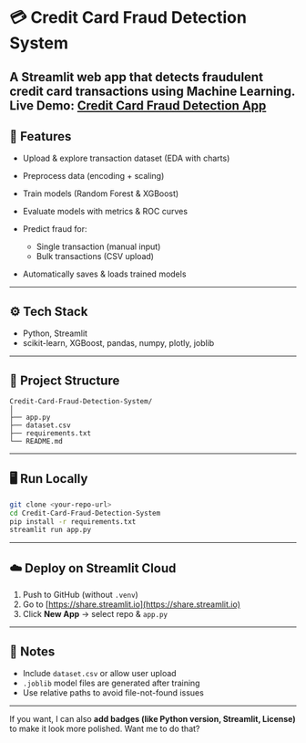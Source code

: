 
# 💳 Credit Card Fraud Detection System

A Streamlit web app that detects fraudulent credit card transactions using Machine Learning.
**Live Demo:** [Credit Card Fraud Detection App](https://creditcardfrauddetecting.streamlit.app/)  
---

## 🚀 Features

* Upload & explore transaction dataset (EDA with charts)
* Preprocess data (encoding + scaling)
* Train models (Random Forest & XGBoost)
* Evaluate models with metrics & ROC curves
* Predict fraud for:

  * Single transaction (manual input)
  * Bulk transactions (CSV upload)
* Automatically saves & loads trained models

---

## ⚙️ Tech Stack

* Python, Streamlit
* scikit-learn, XGBoost, pandas, numpy, plotly, joblib

---

## 📂 Project Structure

```
Credit-Card-Fraud-Detection-System/
│
├── app.py
├── dataset.csv
├── requirements.txt
└── README.md
```

---

## 🖥️ Run Locally

```bash
git clone <your-repo-url>
cd Credit-Card-Fraud-Detection-System
pip install -r requirements.txt
streamlit run app.py
```

---

## ☁️ Deploy on Streamlit Cloud

1. Push to GitHub (without `.venv`)
2. Go to [https://share.streamlit.io](https://share.streamlit.io)
3. Click **New App** → select repo & `app.py`

---

## 📌 Notes

* Include `dataset.csv` or allow user upload
* `.joblib` model files are generated after training
* Use relative paths to avoid file-not-found issues

---

If you want, I can also **add badges (like Python version, Streamlit, License)** to make it look more polished.
Want me to do that?

